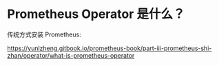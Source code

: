 # Prometheus Operator 是什么？
传统方式安装 Prometheus: 



https://yunlzheng.gitbook.io/prometheus-book/part-iii-prometheus-shi-zhan/operator/what-is-prometheus-operator
